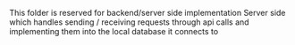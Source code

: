 This folder is reserved for backend/server side implementation
Server side which handles sending / receiving requests through api calls and implementing them into the local database it connects to